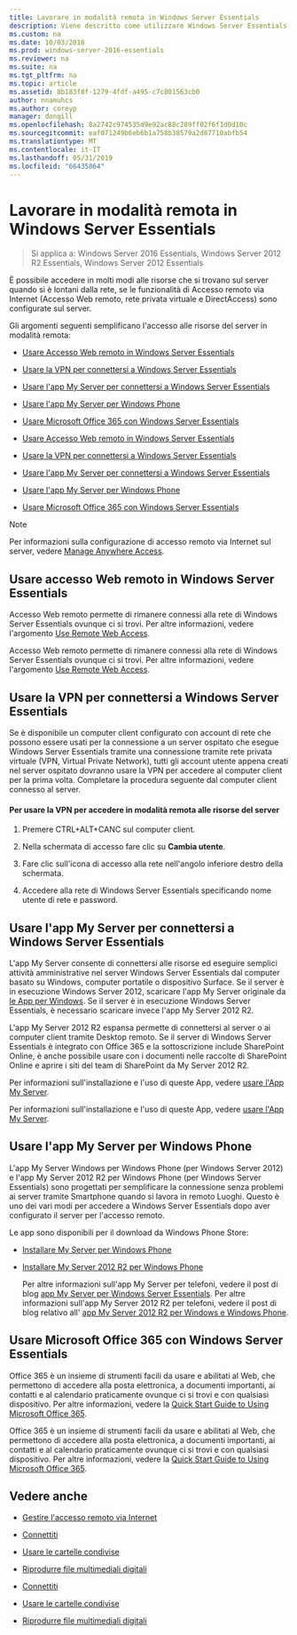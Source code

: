 ```yaml
---
title: Lavorare in modalità remota in Windows Server Essentials
description: Viene descritto come utilizzare Windows Server Essentials
ms.custom: na
ms.date: 10/03/2016
ms.prod: windows-server-2016-essentials
ms.reviewer: na
ms.suite: na
ms.tgt_pltfrm: na
ms.topic: article
ms.assetid: 8b183f8f-1279-4fdf-a495-c7c801563cb0
author: nnamuhcs
ms.author: coreyp
manager: dongill
ms.openlocfilehash: 8a2742c974535d9e92ac88c289ff02f6f1d0d10c
ms.sourcegitcommit: eaf071249b6eb6b1a758b38579a2d87710abfb54
ms.translationtype: MT
ms.contentlocale: it-IT
ms.lasthandoff: 05/31/2019
ms.locfileid: "66435864"
---
```

# <a name="work-remotely-in-windows-server-essentials"></a>Lavorare in modalità remota in Windows Server Essentials

>Si applica a: Windows Server 2016 Essentials, Windows Server 2012 R2 Essentials, Windows Server 2012 Essentials
  
 È possibile accedere in molti modi alle risorse che si trovano sul server quando si è lontani dalla rete, se le funzionalità di Accesso remoto via Internet (Accesso Web remoto, rete privata virtuale e DirectAccess) sono configurate sul server.  
  
 Gli argomenti seguenti semplificano l'accesso alle risorse del server in modalità remota:  
  

-   [Usare Accesso Web remoto in Windows Server Essentials](Work-Remotely-in-Windows-Server-Essentials.md#BKMA_RWA)  
  
-   [Usare la VPN per connettersi a Windows Server Essentials](Work-Remotely-in-Windows-Server-Essentials.md#BKMK_3)  
  
-   [Usare l'app My Server per connettersi a Windows Server Essentials](Work-Remotely-in-Windows-Server-Essentials.md#BKMK_App)  
  
-   [Usare l'app My Server per Windows Phone](Work-Remotely-in-Windows-Server-Essentials.md#BKMK_2)  
  
-   [Usare Microsoft Office 365 con Windows Server Essentials](Work-Remotely-in-Windows-Server-Essentials.md#BKMK_O365)  

-   [Usare Accesso Web remoto in Windows Server Essentials](../use/Work-Remotely-in-Windows-Server-Essentials.md#BKMA_RWA)  
  
-   [Usare la VPN per connettersi a Windows Server Essentials](../use/Work-Remotely-in-Windows-Server-Essentials.md#BKMK_3)  
  
-   [Usare l'app My Server per connettersi a Windows Server Essentials](../use/Work-Remotely-in-Windows-Server-Essentials.md#BKMK_App)  
  
-   [Usare l'app My Server per Windows Phone](../use/Work-Remotely-in-Windows-Server-Essentials.md#BKMK_2)  
  
-   [Usare Microsoft Office 365 con Windows Server Essentials](../use/Work-Remotely-in-Windows-Server-Essentials.md#BKMK_O365)  

  
> [!NOTE]
>  Per informazioni sulla configurazione di accesso remoto via Internet sul server, vedere [Manage Anywhere Access](../manage/Manage-Anywhere-Access-in-Windows-Server-Essentials.md).  
  
##  <a name="BKMA_RWA"></a> Usare accesso Web remoto in Windows Server Essentials  

 Accesso Web remoto permette di rimanere connessi alla rete di Windows Server Essentials ovunque ci si trovi. Per altre informazioni, vedere l'argomento [Use Remote Web Access](Use-Remote-Web-Access-in-Windows-Server-Essentials.md).  

 Accesso Web remoto permette di rimanere connessi alla rete di Windows Server Essentials ovunque ci si trovi. Per altre informazioni, vedere l'argomento [Use Remote Web Access](../use/Use-Remote-Web-Access-in-Windows-Server-Essentials.md).  

  
##  <a name="BKMK_3"></a> Usare la VPN per connettersi a Windows Server Essentials  
 Se è disponibile un computer client configurato con account di rete che possono essere usati per la connessione a un server ospitato che esegue Windows Server Essentials tramite una connessione tramite rete privata virtuale (VPN, Virtual Private Network), tutti gli account utente appena creati nel server ospitato dovranno usare la VPN per accedere al computer client per la prima volta. Completare la procedura seguente dal computer client connesso al server.  
  
#### <a name="to-use-vpn-to-remotely-access-server-resources"></a>Per usare la VPN per accedere in modalità remota alle risorse del server  
  
1.  Premere CTRL+ALT+CANC sul computer client.  
  
2.  Nella schermata di accesso fare clic su **Cambia utente**.  
  
3.  Fare clic sull'icona di accesso alla rete nell'angolo inferiore destro della schermata.  
  
4.  Accedere alla rete di Windows Server Essentials specificando nome utente di rete e password.  
  
##  <a name="BKMK_App"></a> Usare l'app My Server per connettersi a Windows Server Essentials  
 L'app My Server consente di connettersi alle risorse ed eseguire semplici attività amministrative nel server Windows Server Essentials dal computer basato su Windows, computer portatile o dispositivo Surface. Se il server è in esecuzione Windows Server 2012, scaricare l'app My Server originale da [le App per Windows](https://windows.microsoft.com/windows-8/apps). Se il server è in esecuzione Windows Server Essentials, è necessario scaricare invece l'app My Server 2012 R2.  
  
 L'app My Server 2012 R2 espansa permette di connettersi al server o ai computer client tramite Desktop remoto. Se il server di Windows Server Essentials è integrato con Office 365 e la sottoscrizione include SharePoint Online, è anche possibile usare con i documenti nelle raccolte di SharePoint Online e aprire i siti del team di SharePoint da My Server 2012 R2.  
  

 Per informazioni sull'installazione e l'uso di queste App, vedere [usare l'App My Server](Use-the-My-Server-App-to-Connect-to-Windows-Server-Essentials.md).  

 Per informazioni sull'installazione e l'uso di queste App, vedere [usare l'App My Server](../use/Use-the-My-Server-App-to-Connect-to-Windows-Server-Essentials.md).  

  
##  <a name="BKMK_2"></a> Usare l'app My Server per Windows Phone  
 L'app My Server Windows per Windows Phone (per Windows Server 2012) e l'app My Server 2012 R2 per Windows Phone (per Windows Server Essentials) sono progettati per semplificare la connessione senza problemi ai server tramite Smartphone quando si lavora in remoto Luoghi. Questo è uno dei vari modi per accedere a Windows Server Essentials dopo aver configurato il server per l'accesso remoto.  
  
 Le app sono disponibili per il download da Windows Phone Store:  
  
- [Installare My Server per Windows Phone](http://www.windowsphone.com/store/app/my-server/6c2f98d5-6fcf-4e1d-b8b1-cde62ea1a94a)  
  
- [Installare My Server 2012 R2 per Windows Phone](http://www.windowsphone.com/store/app/my-server-2012-r2/44f596b5-0477-4096-b96e-ddd6ef64ad6b)  
  
  Per altre informazioni sull'app My Server per telefoni, vedere il post di blog [app My Server per Windows Server Essentials](http://blogs.technet.com/b/sbs/archive/2012/09/18/my-server-phone-app-for-windows-server-2012-essentials.aspx). Per altre informazioni sull'app My Server 2012 R2 per telefoni, vedere il post di blog relativo all' [app My Server 2012 R2 per Windows e Windows Phone](http://blogs.technet.com/b/sbs/archive/2013/11/19/my-server-2012-r2-windows-and-windows-phone-apps.aspx).  
  
##  <a name="BKMK_O365"></a> Usare Microsoft Office 365 con Windows Server Essentials  

 Office 365 è un insieme di strumenti facili da usare e abilitati al Web, che permettono di accedere alla posta elettronica, a documenti importanti, ai contatti e al calendario praticamente ovunque ci si trovi e con qualsiasi dispositivo. Per altre informazioni, vedere la [Quick Start Guide to Using Microsoft Office 365](Quick-Start-Guide-to-Using-Microsoft-Office-365-with-Windows-Server-Essentials.md).  

 Office 365 è un insieme di strumenti facili da usare e abilitati al Web, che permettono di accedere alla posta elettronica, a documenti importanti, ai contatti e al calendario praticamente ovunque ci si trovi e con qualsiasi dispositivo. Per altre informazioni, vedere la [Quick Start Guide to Using Microsoft Office 365](../use/Quick-Start-Guide-to-Using-Microsoft-Office-365-with-Windows-Server-Essentials.md).  

  
## <a name="see-also"></a>Vedere anche  
  
-   [Gestire l'accesso remoto via Internet](../manage/Manage-Anywhere-Access-in-Windows-Server-Essentials.md)  
  

-   [Connettiti](Get-Connected-in-Windows-Server-Essentials.md)  
  
-   [Usare le cartelle condivise](Use-Shared-Folders-in-Windows-Server-Essentials.md)  
  
-   [Riprodurre file multimediali digitali](Play-Digital-Media-in-Windows-Server-Essentials.md)

-   [Connettiti](../use/Get-Connected-in-Windows-Server-Essentials.md)  
  
-   [Usare le cartelle condivise](../use/Use-Shared-Folders-in-Windows-Server-Essentials.md)  
  
-   [Riprodurre file multimediali digitali](../use/Play-Digital-Media-in-Windows-Server-Essentials.md)

